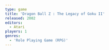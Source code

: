 ```yaml
---
type: game
title: 'Dragon Ball Z : The Legacy of Goku II'
released: 2002
editors: 
  - Atari
players: 1
genres:
  - 'Role Playing Game (RPG)'
---
```

